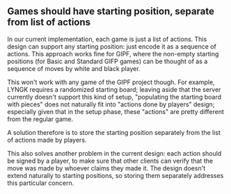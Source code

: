 ## Games should have starting position, separate from list of actions

In our current implementation, each game is just a list of actions. This design can support
any starting position: just encode it as a sequence of actions. This approach works fine 
for GIPF, where the non-empty starting positions (for Basic and Standard GIFP games) can
be thought of as a sequence of moves by white and black player.

This won't work with any game of the GIPF project though. For example, LYNGK requires a
randomized starting board; leaving aside that the server currently doesn't support this
kind of setup, "populating the starting board with pieces" does not naturally fit into
"actions done by players" design; especially given that in the setup phase, these "actions"
are pretty different from the regular game.

A solution therefore is to store the starting position separately from the list of actions made
by players.

This also solves another problem in the current design: each action should be signed by a player,
to make sure that other clients can verify that the move was made by whoever claims they made it.
The design doesn't extend naturally to starting positions, so storing them separately addresses
this particular concern.